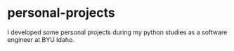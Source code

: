 # personal-projects

I developed some personal projects during my python studies as a software engineer at BYU Idaho.
